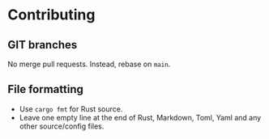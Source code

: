 # Contributing

## GIT branches

No merge pull requests. Instead, rebase on `main`.

## File formatting

- Use `cargo fmt` for Rust source.
- Leave one empty line at the end of Rust, Markdown, Toml, Yaml and any other source/config files.
